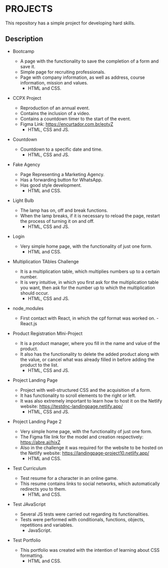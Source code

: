 # PROJECTS

This repository has a simple project for developing hard skills.

## Description

- Bootcamp
    - A page with the functionality to save the completion of a form and save it.
    - Simple page for recruiting professionals.
    - Page with company information, as well as address, course information, mission and values.
        - HTML and CSS.

- CCPX Project
    - Reproduction of an annual event.
    - Contains the inclusion of a video.
    - Contains a countdown timer to the start of the event.
    - Figma Link: https://encurtador.com.br/eotyZ
        - HTML, CSS and JS.

- Countdown
    - Countdown to a specific date and time.
        - HTML, CSS and JS.

- Fake Agency
    - Page Representing a Marketing Agency.
    - Has a forwarding button for WhatsApp.
    - Has good style development.
        - HTML and CSS.

- Light Bulb
    - The lamp has on, off and break functions.
    - When the lamp breaks, if it is necessary to reload the page, restart the process of turning it on and off.
        - HTML, CSS and JS.

- Login
    - Very simple home page, with the functionality of just one form.
        - HTML and CSS.

- Multiplication TAbles Challenge
    - It is a multiplication table, which multiplies numbers up to a certain number.
    - It is very intuitive, in which you first ask for the multiplication table you want, then ask for the number up to which the multiplication should occur.
        - HTML, CSS and JS.

- node_modules
    - First contact with React, in which the cpf format was worked on.
        -React.js

- Product Registration MIni-Project
    - It is a product manager, where you fill in the name and value of the product.
    - It also has the functionality to delete the added product along with the value, or cancel what was already filled in before adding the product to the list.
        - HTML, CSS and JS.

- Project Landing Page
    - Project with well-structured CSS and the acquisition of a form.
    - It has functionality to scroll elements to the right or left.
    - It was also extremely important to learn how to host it on the Netlify website: https://testdnc-landingpage.netlify.app/
        - HTML, CSS and JS.

- Project Landing Page 2
    - Very simple home page, with the functionality of just one form.
    - The Figma file link for the model and creation respectively: https://abre.ai/hixZ
    - Also in the challenge it was required for the website to be hosted on the Netlify website: https://landingpage-project10.netlify.app/
        - HTML and CSS.

- Test Curriculum
    - Test resume for a character in an online game.
    - This resume contains links to social networks, which automatically redirects you to them.
        - HTML and CSS.

- Test JAvaScript
    - Several JS tests were carried out regarding its functionalities.
    - Tests were performed with conditionals, functions, objects, repetitions and variables.
        - JavaScript.

- Test Portfolio
    - This portfolio was created with the intention of learning about CSS formatting.
        - HTML and CSS.
